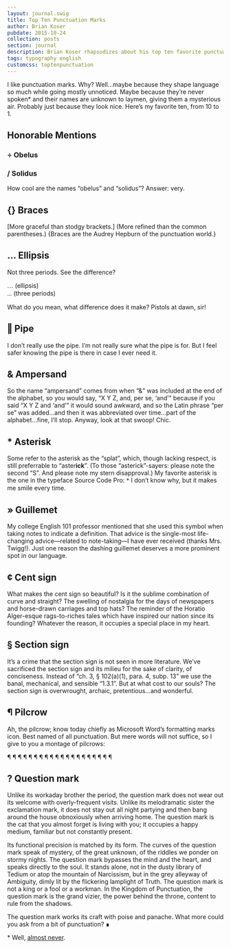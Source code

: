 ```yaml
---
layout: journal.swig
title: Top Ten Punctuation Marks
author: Brian Koser
pubdate: 2015-10-24
collection: posts
section: journal
description: Brian Koser rhapsodizes about his top ten favorite punctuation marks.
tags: typography english
customcss: toptenpunctuation
---
```


I like punctuation marks. Why? Well…maybe because they shape language so much while going mostly unnoticed. Maybe because they’re never spoken* and their names are unknown to laymen, giving them a mysterious air. Probably just because they look nice. Here’s my favorite ten, from 10 to 1.

## Honorable Mentions

### <span class="giga">÷</span> Obelus

### <span class="giga">/</span> Solidus

How cool are the names “obelus” and “solidus”? Answer: very.

## <span class="giga">{}</span> Braces

[More graceful than stodgy brackets.] (More refined than the common parentheses.) {Braces are the Audrey Hepburn of the punctuation world.}

## <span class="giga">…</span> Ellipsis

Not three periods. See the difference? 

<span style="font-family:'Source Code Pro'">…</span> (ellipsis) <br><span style="font-family:'Source Code Pro'">\.\.\.</span> (three periods)

What do you mean, what difference does it make? Pistols at dawn, sir!

## <span class="giga">‖</span> Pipe

I don’t really use the pipe. I’m not really sure what the pipe is for. But I feel safer knowing the pipe is there in case I ever need it.

## <span class="giga">&</span> Ampersand

So the name “ampersand” comes from when “&” was included at the end of the alphabet, so you would say, “X Y Z, and, per se, ‘and’” because if you said “X Y Z and ‘and’” it would sound awkward, and so the Latin phrase “per se” was added…and then it was abbreviated over time…part of the alphabet…fine, I’ll stop. Anyway, look at that swoop! Chic.

## <span class="giga">*</span> Asterisk

Some refer to the asterisk as the “splat”, which, though lacking respect, is still preferrable to “aster<strong>ick</strong>”. (To those “asterick”-sayers: please note the second “S”. And please note my stern disapproval.) My favorite asterisk is the one in the typeface Source Code Pro: <span style="font-family:'Source Code Pro'">*</span> I don’t know why, but it makes me smile every time.

## <span class="giga">»</span> Guillemet

My college English 101 professor mentioned that she used this symbol when taking notes to indicate a definition. That advice is the single-most life-changing advice—related to note-taking—I have ever received (thanks Mrs. Twigg!). Just one reason the dashing guillemet deserves a more prominent spot in our language.

## <span class="giga">¢</span> Cent sign

What makes the cent sign so beautiful? Is it the sublime combination of curve and straight? The swelling of nostalgia for the days of newspapers and horse-drawn carriages and top hats? The reminder of the Horatio Alger-esque rags-to-riches tales which have inspired our nation since its founding? Whatever the reason, it occupies a special place in my heart.

## <span class="giga">§</span> Section sign

It’s a crime that the section sign is not seen in more literature. We’ve sacrificed the section sign and its milieu for the sake of clarity, of conciseness. Instead of “ch. 3, § 102(a)(1), para. 4, subp. 13” we use the banal, mechanical, and sensible “1.3.1”. But at what cost to our souls? The section sign is overwrought, archaic, pretentious…and wonderful.

## <span class="giga">¶</span> Pilcrow

Ah, the pilcrow; know today chiefly as Microsoft Word’s formatting marks icon. Best named of all punctuation. But mere words will not suffice, so I give to you a montage of pilcrows:

<div class="kilo">
    <span class="font-open-sans">¶</span>
    <span class="font-roboto">¶</span>
    <span class="font-lato">¶</span>
    <span class="font-oswald">¶</span>
    <span class="font-source-sans-pro">¶</span>
    <span class="font-lora">¶</span>
    <span class="font-montserrat">¶</span>
    <span class="font-pt-sans">¶</span>
    <span class="font-raleway">¶</span>
    <span class="font-ubuntu">¶</span>
    <span class="font-merriweather">¶</span>
    <span class="font-pt-serif">¶</span>
    <span class="font-bitter">¶</span>
    <span class="font-poiret-one">¶</span>
    <span class="font-oxygen">¶</span>
    <span class="font-alegreya">¶</span>
    <span class="font-alfa-slab-one">¶</span>
    <span class="font-alice">¶</span>
    <span class="font-alex-brush">¶</span>
    <span class="font-varela-round">¶</span>
</div>

## <span class="giga">?</span> Question mark

Unlike its workaday brother the period, the question mark does not wear out its welcome with overly-frequent visits. Unlike its melodramatic sister the exclamation mark, it does not stay out all night partying and then bang around the house obnoxiously when arriving home. The question mark is the cat that you almost forget is living with you; it occupies a happy medium, familiar but not constantly present.

Its functional precision is matched by its form. The curves of the question mark speak of mystery, of the great unknown, of the riddles we ponder on stormy nights. The question mark bypasses the mind and the heart, and speaks directly to the soul. It stands alone, not in the dusty library of Tedium or atop the mountain of Narcissism, but in the grey alleyway of Ambiguity, dimly lit by the flickering lamplight of Truth. The question mark is not a king or a fool or a workman. In the Kingdom of Punctuation, the question mark is the grand vizier, the power behind the throne, content to rule from the shadows.

The question mark works its craft with poise and panache. What more could you ask from a bit of punctuation? ∎

\* Well, [almost never](http://www.youtube.com/results?search_query=victor+borge+phonetic+punctuation).
